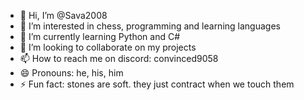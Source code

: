 - 👋 Hi, I’m @Sava2008
- 👀 I’m interested in chess, programming and learning languages
- 🌱 I’m currently learning Python and C#
- 💞️ I’m looking to collaborate on my projects
- 📫 How to reach me on discord: convinced9058
- 😄 Pronouns: he, his, him
- ⚡ Fun fact: stones are soft. they just contract when we touch them

<!---
Sava2008/Sava2008 is a ✨ special ✨ repository because its `README.md` (this file) appears on your GitHub profile.
You can click the Preview link to take a look at your changes.
--->
